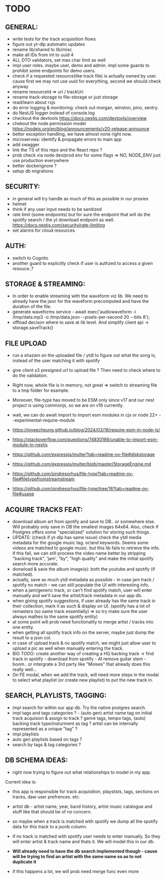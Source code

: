 # TODO

## GENERAL:

- write tests for the track acquisition flows
- figure out yt-dlp automatic updates
- rename lib/shared to lib/misc
- make all IDs from int to uuid 4
- ALL DTO validators, set max char limit as well
- impl user roles. maybe user, demo and admin. impl some guards to prohibit some endpoints for demo users.
- check if a requested resource(like track file) is actually owned by user. cause first we may not use uuid for everything, second we should check anyway
- rename resourceId => uri / trackUri
- rename track-storage to file-storage or just storage
- read/learn about rxjs
- do error logging & monitoring: check out morgan, winston, pino, sentry.
- do NestJS logger instead of console.log
- checkout the devtools https://docs.nestjs.com/devtools/overview
- chekout the node permission model https://nodejs.org/en/blog/announcements/v20-release-announce
- better exception handling, we have almost none right now.
- microservies: identify & propagate errors to main app
- add swagger
- link the TS of this repo and the React repo ?
- prob check via node dev/prod env for some flags => NO, NODE_ENV just use production everywhere
- better dockerignore ?
- setup db migrations

## SECURITY:

- in general will try handle as much of this as possible in our proxies
- helmet
- think if any user input needs to be sanitized
- rate limit (some endpoints) but for sure the endpoint that will do the spotify search / the yt download endpoint as well. https://docs.nestjs.com/security/rate-limiting
- set alarms for cloud resources

## AUTH:

- switch to Cognito
- another guard to explicitly check if user is authzed to access a given resouce..?

## STORAGE & STREAMING:

- In order to enable streaming with the waveform viz lib. We need to already have the json for the waveform precomputed and have the duration of the file.
- generate waveforms service - await exec('audiowaveform -i /tmp/data.mp3 -o /tmp/data.json --pixels-per-second 20 --bits 8');
- offload decison where to save at lib level. And simplify client api -> storage.saveTrack()

## FILE UPLOAD

- run a shazam on the uploaded file / ytdl to figure out what the song is, instead of the user matching it with spotify
- give client s3 presigned url to upload file ? Then need to check where to do the validation.
- Right now, whole file is in memory, not great => switch to streaming file to a tmp folder for example.
- Moreover, file-type has moved to be ESM only since v17 and our nest project is using commonjs, so we are on v16 currently.
- wait, we can do await import to import esm modules in cjs or node 22+ --experimental-require-module
- https://joyeecheung.github.io/blog/2024/03/18/require-esm-in-node-js/
- https://stackoverflow.com/questions/74830166/unable-to-import-esm-module-in-nestjs

- https://github.com/expressjs/multer?tab=readme-ov-file#diskstorage
- https://github.com/expressjs/multer/blob/master/StorageEngine.md
- https://github.com/sindresorhus/file-type?tab=readme-ov-file#filetypefromstreamstream
- https://github.com/sindresorhus/file-type/tree/16?tab=readme-ov-file#usage

## ACQUIRE TRACKS FEAT:

- download album art from spotify and save to DB.. or somewhere else. Will probably only save in DB the smallest images 64x64. Also, check if Postgres offers some "specialized" solution for storing such things.
- UPDATE: (check if yt-dlp has same issue) check the ytdl media metadata for the google music tag. or/and keywords. Seems some videos are matched to google music. but this lib fails to retrieve the info. if this fail, we can still process the video name better by stripping "backing track", 'jam', "by", "high quality" and make the initial spotify search more accurate.
- donwload & save the album image(s): both the youtube and spotify (if matched).
- actually, save as much ytdl metadata as possible - in case jam track / spotify no match - we can still populate the UI with interesting info.
- when a jam/generic track, or can't find spotify match, user will enter manually and we'll save the artist/track metadata in our app db.
- when giving spotify suggestions, if user already has the same track in their collection, mark it as such & display on UI. (spotify has a lot of remasters (so same track essentially) => so try make sure the user always mathes to the same spotify entity)
- at some point will prob need functionality to merge artist / tracks into one entity.
- when getting all spotify track info on the server, maybe just dump the result to a json col.
- in case of upload track & no spotify match, we might just allow user to upload a pic as well when manually entering the track.
- BIG TODO: create another way of creating a HQ backing track -> find track in spotify - download from spotify - AI remove guitar stem - boom.. or intergrate a 3rd party like "Moises" that already does this really well...
- On FE modal, when we add the track, will need more steps in the modal to select what playlist (or create new playlist) to put the new track in.

## SEARCH, PLAYLISTS, TAGGING:

- impl search for within our app db. Try the native postgres search.
- impl tags and tags categories ? - (auto gen) artist name tag on initial track acquision & assign to track ?
  genre tags, tempo tags, (auto) backing track type/insturment as tag ?
  artist can be internally represented as a unique "tag" ?
- impl playlists
- auto gen playlists based on tags ?
- search by tags & tag categories ?

## DB SCHEMA IDEAS:

- right now trying to figure out what relationships to model in my app.

Current idea is:

- this app is responsible for track acquisition, playslists, tags, sections on tracks, daw user prefrences. etc.
- artist db - artist name, year, band history, artist music catalogue and stuff like that should be of no concern.
- so maybe when a track is matched with spotify we dump all the spotify data for this track to a jsonb column.

- if no track is matched with spotify user needs to enter manually. So they will enter artist & track name and thats it. We will model this in our db.
- **Will already need to have the db search implemented though - cause will be trying to find an artist with the same name so as to not duplicate it**
- if this happens a lot, we will prob need merge func even more

